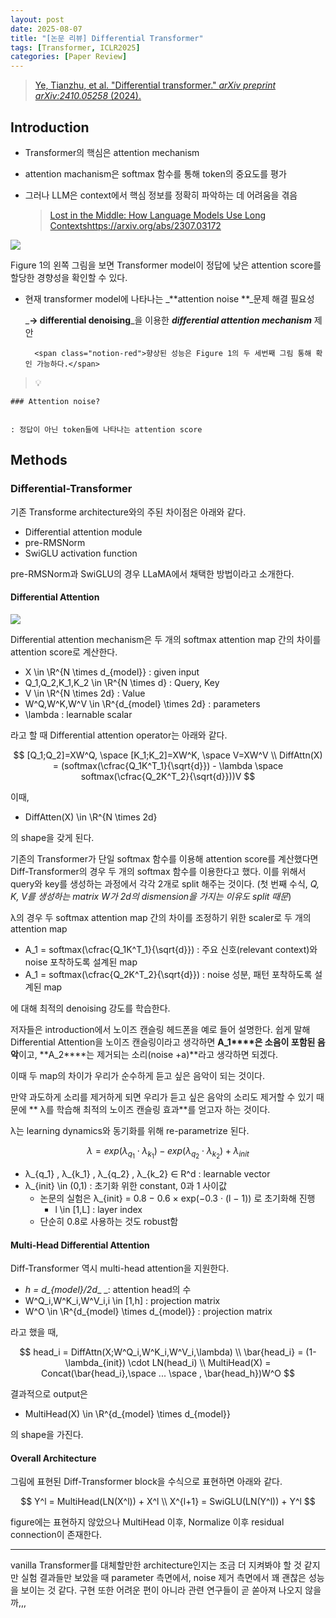 ```yaml
---
layout: post
date: 2025-08-07
title: "[논문 리뷰] Differential Transformer"
tags: [Transformer, ICLR2025]
categories: [Paper Review]
---
```


> [Ye, Tianzhu, et al. "Differential transformer." ](https://arxiv.org/abs/2410.05258)[_arXiv preprint arXiv:2410.05258_](https://arxiv.org/abs/2410.05258)[ (2024).](https://arxiv.org/abs/2410.05258)



## Introduction

- Transformer의 핵심은 attention mechanism
- attention machanism은 softmax 함수를 통해 token의 중요도를 평가
- 그러나 LLM은 context에서 핵심 정보를 정확히 파악하는 데 어려움을 겪음

	> [Lost in the Middle: How Language Models Use Long Contextshttps://arxiv.org/abs/2307.03172](https://arxiv.org/abs/2307.03172)


![](https://prod-files-secure.s3.us-west-2.amazonaws.com/542b861c-36a8-4051-84e5-8804b6728dba/9083ea56-691a-4752-ae26-47f403431ac8/image.png?X-Amz-Algorithm=AWS4-HMAC-SHA256&X-Amz-Content-Sha256=UNSIGNED-PAYLOAD&X-Amz-Credential=ASIAZI2LB466VAABEHTZ%2F20251009%2Fus-west-2%2Fs3%2Faws4_request&X-Amz-Date=20251009T140114Z&X-Amz-Expires=3600&X-Amz-Security-Token=IQoJb3JpZ2luX2VjED0aCXVzLXdlc3QtMiJGMEQCICOuZ6nCyS%2B40sbS4%2BD7ScLtQRkE7j175d1ah5KEw1CPAiABIqjXR7a753fdzwwpZC4zvQFklUfoAKV7nSAdQnda7yqIBAjW%2F%2F%2F%2F%2F%2F%2F%2F%2F%2F8BEAAaDDYzNzQyMzE4MzgwNSIMnamwsM4eoA8hTYL2KtwDcz9rQZEUOiKJK9UqCKyVbL5%2F68b3xERHKUp1ZKuct4tZ16Fd9hDMmD7NTuPzOvcWanxauaZ%2F8ftFqNIksv752e7hPMDHddruwa4UOSXD50DIaU%2FMtN%2FTg%2BCvx4%2Fj7LK7e%2FOL5TceBJZnACUxTFFJp%2FnNlVMaVJxaYp1Pdleykjz4Pa6lPYCPRyihlHNBhByrf4recUEJITBQZFLUAAY5nslOO9pz1nyavnY5nxDdHC8fgaTMM%2B9pdfuqT6OxbchsouGSna2NIXvP%2BIZnMF%2FS966NZdOIRWm8UlVqzJ%2B%2BXMe7ttT2hV%2F9W0UHzncpvnsOU4tMNtDWC1Es4XspAD3H7iEfHm2yx%2FTSDlORfmiPEs1qCnalbH%2FHR8ceagahav1Ks%2FHNH%2FK9nDA7yetj%2BPnr5KRisBKwmQeFyjGU%2BXshyW7koBna9TUEG1%2BS2DgNQUyph9RjeljbqPEyWG6CJNFKaSbZ204Qu5Hu%2B%2BB9qsDWyyum5ArsytIBa1yzWGbr1Nnuj%2BuFdAGYKcIsumTJkYNCnIXOka%2BuJ1OeMYvCAbO7kjVpSMUP8KVJpPOM6yrHgAJPDEA6SqlM8DcHQgqeK5Gx5jyhgvKcHVKDv5cTsB%2FsZ5BPgH0LlZkcqqnIWNYwuuiexwY6pgFs8mqzJ%2FWcmZaRfXmnEHRHKBkStbeW3QXVOFpJtxhTnGpkDrxZ4h0KoD4EO8bWWssICX%2BSSRpbM4tKdGDbmKhyjV6KrDzn7zv2D6aes%2BdGMhrUW3i7BJvoO146im0kxJewm0oG40Drpom6EbxQbEbVEYRcgaafp4Li8d59UXFKLo%2Fu%2BMzTLmpPwc6HwAQszIhjQQSgCCj4XMAiCcPv%2BKMN17duC%2BiW&X-Amz-Signature=69b279e083170458baf63ae01000d9945d710b64b70115e7ebf35694b6038307&X-Amz-SignedHeaders=host&x-amz-checksum-mode=ENABLED&x-id=GetObject)


Figure 1의 왼쪽 그림을 보면 Transformer model이 정답에 낮은 attention score를 할당한 경향성을 확인할 수 있다.

- 현재 transformer model에 나타나는 _**attention noise **_문제 해결 필요성

	_**→ differential denoising**_을 이용한 _**differential attention mechanism**_ 제안


		<span class="notion-red">향상된 성능은 Figure 1의 두 세번째 그림 통해 확인 가능하다.</span>


> 💡 


	### Attention noise?


	: 정답이 아닌 token들에 나타나는 attention score



## Methods



### Differential-Transformer


기존 Transforme architecture와의 주된 차이점은 아래와 같다.

- Differential attention module
- pre-RMSNorm
- SwiGLU activation function

pre-RMSNorm과 SwiGLU의 경우 LLaMA에서 채택한 방법이라고 소개한다.



#### Differential Attention


![](https://prod-files-secure.s3.us-west-2.amazonaws.com/542b861c-36a8-4051-84e5-8804b6728dba/116d70b2-1963-4810-9167-f4c7d8a06e8f/image.png?X-Amz-Algorithm=AWS4-HMAC-SHA256&X-Amz-Content-Sha256=UNSIGNED-PAYLOAD&X-Amz-Credential=ASIAZI2LB466VAABEHTZ%2F20251009%2Fus-west-2%2Fs3%2Faws4_request&X-Amz-Date=20251009T140114Z&X-Amz-Expires=3600&X-Amz-Security-Token=IQoJb3JpZ2luX2VjED0aCXVzLXdlc3QtMiJGMEQCICOuZ6nCyS%2B40sbS4%2BD7ScLtQRkE7j175d1ah5KEw1CPAiABIqjXR7a753fdzwwpZC4zvQFklUfoAKV7nSAdQnda7yqIBAjW%2F%2F%2F%2F%2F%2F%2F%2F%2F%2F8BEAAaDDYzNzQyMzE4MzgwNSIMnamwsM4eoA8hTYL2KtwDcz9rQZEUOiKJK9UqCKyVbL5%2F68b3xERHKUp1ZKuct4tZ16Fd9hDMmD7NTuPzOvcWanxauaZ%2F8ftFqNIksv752e7hPMDHddruwa4UOSXD50DIaU%2FMtN%2FTg%2BCvx4%2Fj7LK7e%2FOL5TceBJZnACUxTFFJp%2FnNlVMaVJxaYp1Pdleykjz4Pa6lPYCPRyihlHNBhByrf4recUEJITBQZFLUAAY5nslOO9pz1nyavnY5nxDdHC8fgaTMM%2B9pdfuqT6OxbchsouGSna2NIXvP%2BIZnMF%2FS966NZdOIRWm8UlVqzJ%2B%2BXMe7ttT2hV%2F9W0UHzncpvnsOU4tMNtDWC1Es4XspAD3H7iEfHm2yx%2FTSDlORfmiPEs1qCnalbH%2FHR8ceagahav1Ks%2FHNH%2FK9nDA7yetj%2BPnr5KRisBKwmQeFyjGU%2BXshyW7koBna9TUEG1%2BS2DgNQUyph9RjeljbqPEyWG6CJNFKaSbZ204Qu5Hu%2B%2BB9qsDWyyum5ArsytIBa1yzWGbr1Nnuj%2BuFdAGYKcIsumTJkYNCnIXOka%2BuJ1OeMYvCAbO7kjVpSMUP8KVJpPOM6yrHgAJPDEA6SqlM8DcHQgqeK5Gx5jyhgvKcHVKDv5cTsB%2FsZ5BPgH0LlZkcqqnIWNYwuuiexwY6pgFs8mqzJ%2FWcmZaRfXmnEHRHKBkStbeW3QXVOFpJtxhTnGpkDrxZ4h0KoD4EO8bWWssICX%2BSSRpbM4tKdGDbmKhyjV6KrDzn7zv2D6aes%2BdGMhrUW3i7BJvoO146im0kxJewm0oG40Drpom6EbxQbEbVEYRcgaafp4Li8d59UXFKLo%2Fu%2BMzTLmpPwc6HwAQszIhjQQSgCCj4XMAiCcPv%2BKMN17duC%2BiW&X-Amz-Signature=17106e4f326dba1c04e3b4edd88185fb7e28e146a94253695f57fb2484020ac1&X-Amz-SignedHeaders=host&x-amz-checksum-mode=ENABLED&x-id=GetObject)


Differential attention mechanism은 두 개의 softmax attention map 간의 차이를 attention score로 계산한다.

- X \in \R^{N \times d\_{model}} : given input
- Q\_1,Q\_2,K\_1,K\_2 \in \R^{N \times d} : Query, Key
- V \in \R^{N \times 2d} : Value
- W^Q,W^K,W^V \in \R^{d\_{model} \times 2d} : parameters
- \lambda : learnable scalar

라고 할 때 Differential attention operator는 아래와 같다.


$$
[Q_1;Q_2]=XW^Q, \space [K_1;K_2]=XW^K, \space V=XW^V \\
DiffAttn(X) = (softmax(\cfrac{Q_1K^T_1}{\sqrt{d}}) - \lambda \space softmax(\cfrac{Q_2K^T_2}{\sqrt{d}}))V
$$


이때,

- DiffAtten(X) \in \R^{N \times 2d}

의 shape을 갖게 된다.


기존의 Transformer가 단일 softmax 함수를 이용해 attention score를 계산했다면 Diff-Transformer의 경우 두 개의 softmax 함수를 이용한다고 했다. 이를 위해서 query와 key를 생성하는 과정에서 각각 2개로 split 해주는 것이다. <span class="notion-red">(첫 번째 수식, </span><span class="notion-red">_Q, K, V를 생성하는 matrix W가 2d의 dismension을 가지는 이유도 split 때문_</span><span class="notion-red">)</span>


 λ의 경우 두 softmax attention map 간의 차이를 조정하기 위한 scaler로 두 개의 attention map

- A\_1 = softmax(\cfrac{Q\_1K^T\_1}{\sqrt{d}}) : 주요 신호(relevant context)와 noise 포착하도록 설계된 map
- A\_1 = softmax(\cfrac{Q\_2K^T\_2}{\sqrt{d}}) : noise 성분, 패턴 포착하도록 설계된 map 

에 대해 최적의 denoising 강도를 학습한다.


저자들은 introduction에서 노이즈 캔슬링 헤드폰을 예로 들어 설명한다. 쉽게 말해 Differential Attention을 노이즈 캔슬링이라고 생각하면 **A\_1****은 소음이 포함된 음악**이고, **A\_2****는 제거되는 소리(noise +a)**라고 생각하면 되겠다. 


이때 두 map의 차이가 우리가 순수하게 듣고 싶은 음악이 되는 것이다. 


만약 과도하게 소리를 제거하게 되면 우리가 듣고 싶은 음악의 소리도 제거할 수 있기 때문에 ** λ를 학습해 최적의 노이즈 캔슬링 효과**를 얻고자 하는 것이다.


λ는 learning dynamics와 동기화를 위해 re-parametrize 된다.


$$
\lambda = exp(\lambda_{q_1} \cdot \lambda_{k_1}) - exp(\lambda_{q_2} \cdot \lambda_{k_2}) + \lambda_{init}
$$

- λ\_{q\_1} , λ\_{k\_1} , λ\_{q\_2} , λ\_{k\_2} ∈ R^d : learnable vector
- λ\_{init} \in (0,1) : 초기화 위한 constant, 0과 1 사이값
	- 논문의 실험은 λ\_{init} = 0.8 − 0.6 × exp(−0.3 · (l − 1)) 로 초기화해 진행
		- l \in [1,L] : layer index
	- 단순히 0.8로 사용하는 것도 robust함


#### **Multi-Head Differential Attention**


Diff-Transformer 역시 multi-head attention을 지원한다.

- _h = d\_{model}/2d__ _: attention head의 수
- W^Q\_i,W^K\_i,W^V\_i,i \in [1,h] : projection matrix
- W^O \in \R^{d\_{model} \times d\_{model}} : projection matrix

라고 했을 때,


$$
head_i = DiffAttn(X;W^Q_i,W^K_i,W^V_i,\lambda) \\
\bar{head_i} = (1-\lambda_{init}) \cdot LN(head_i) \\
MultiHead(X) = Concat(\bar{head_i},\space ... \space , \bar{head_h})W^O
$$


결과적으로 output은

- MultiHead(X) \in \R^{d\_{model} \times d\_{model}}

의 shape을 가진다.



#### Overall Architecture


그림에 표현된 Diff-Transformer block을 수식으로 표현하면 아래와 같다.


$$
Y^l = MultiHead(LN(X^l)) + X^l \\
X^{l+1} = SwiGLU(LN(Y^l)) + Y^l
$$


figure에는 표현하지 않았으나 MultiHead 이후, Normalize 이후 residual connection이 존재한다.


---


vanilla Transformer를 대체할만한 architecture인지는 조금 더 지켜봐야 할 것 같지만 실험 결과들만 보았을 때 parameter 측면에서, noise 제거 측면에서 꽤 괜찮은 성능을 보이는 것 같다. 구현 또한 어려운 편이 아니라 관련 연구들이 곧 쏟아져 나오지 않을까,,,

